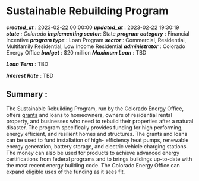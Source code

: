 # Sustainable Rebuilding Program 
 ***created_at*** : 2023-02-22 00:00:00 
 ***updated_at*** : 2023-02-22 19:30:19 
 ***state** : Colorado 
 **implementing sector***: State 
 ***program category*** : Financial Incentive 
 ***program type*** : Loan Program 
 ***sector*** : Commercial, Residential, Multifamily Residential, Low Income Residential 
 ***administrator*** : Colorado Energy Office 
 ***budget*** : $20 million 
 ***Maximum Loan*** : TBD

 
 ***Loan Term*** : TBD

 
 ***Interest Rate*** : TBD

 
 ## Summary : 
 The Sustainable Rebuilding Program, run by the Colorado Energy Office, offers
[grants](https://programs.dsireusa.org/system/program/detail/22496) and loans
to homeowners, owners of residential rental property, and businesses who need
to rebuild their properties after a natural disaster. The program specifically
provides funding for high performing, energy efficient, and resilient homes
and structures. The grants and loans can be used to fund installation of high-
efficiency heat pumps, renewable energy generation, battery storage, and
electric vehicle charging stations. The money can also be used for products to
achieve advanced energy certifications from federal programs and to brings
buildings up-to-date with the most recent energy building code. The Colorado
Energy Office can expand eligible uses of the funding as it sees fit.  

 
 